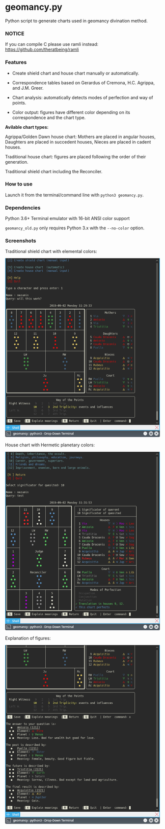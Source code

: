 # geomancy.py
Python script to generate charts used in geomancy divination method.

### NOTICE
If you can compile C please use ramli instead: https://github.com/theratbeing/ramli

### Features
* Create shield chart and house chart manually or automatically.

* Correspondence tables based on Gerardus of Cremona, H.C. Agrippa, and J.M. Greer.

* Chart analysis: automatically detects modes of perfection and way of points.

* Color output: figures have different color depending on its correspondence and the chart type.


**Avilable chart types:**

Agrippa/Golden Dawn house chart: Mothers are placed in angular houses, Daughters are placed in succedent houses, Nieces are placed in cadent houses.

Traditional house chart: figures are placed following the order of their generation.

Traditional shield chart including the Reconciler.

### How to use
Launch it from the terminal/command line with `python3 geomancy.py`.

### Dependencies
Python 3.6+
Terminal emulator with 16-bit ANSI color support

`geomancy_old.py` only requires Python 3.x with the `--no-color` option.

### Screenshots
Traditional shield chart with elemental colors:

![Shield chart](/screenshots/shield_chart.png)

House chart with Hermetic planetary colors:

![House chart](/screenshots/house_chart.png)

Explanation of figures:

![Explanations](/screenshots/explanations.png)
